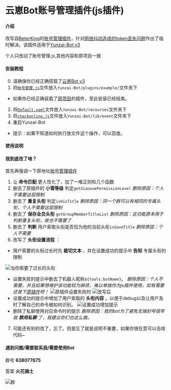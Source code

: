 # 云崽Bot账号管理插件(js插件)

#### 介绍
改写自[BeterKing](https://gitee.com/zhxhx)的[账号管理插件](https://gitee.com/zhxhx/Yunzai-Bot-js/)，针对[网络抖动造成的token丢失问题](https://gitee.com/zhxhx/Yunzai-Bot-js/issues/I5VXKA)作出了临时解决。该插件适用于[Yunzai-Bot v3](https://gitee.com/Le-niao/Yunzai-Bot)

个人只改动了账号管理.js,其他内容和原项目一致


#### 安装教程

0.  请确保你已经正确搭载了[云崽Bot v3](https://gitee.com/Le-niao/Yunzai-Bot)
1.  将[`帐号管理.js`](https://gitee.com/CUZNIL/Yunzai-QQmanager/blob/master/%E8%B4%A6%E5%8F%B7%E7%AE%A1%E7%90%86.js)文件放入`Yunzai-Bot/plugins/example/`文件夹下
-  如果你已经正确装载了[原项目](https://gitee.com/zhxhx)的插件，至此安装已经结束。
2.  将[`Default.yaml`](https://gitee.com/CUZNIL/Yunzai-QQmanager/blob/master/Default.yaml)文件放入`Yunzai-Bot/recourses`文件夹下
3.  将[`checkonline.js`](https://gitee.com/CUZNIL/Yunzai-QQmanager/blob/master/checkonline.js)文件放入`Yunzai-Bot/lib/event`文件夹下
4.  重启Yunzai-Bot
- 提示：如果不知道如何执行放文件这个操作，可以百度。

#### 使用说明


#### 我到底改了啥？

首先再强调一下原地址[账号管理插件](https://gitee.com/zhxhx/Yunzai-Bot-js/)

1.  让 **命令匹配** 更人性化了，加了一堆正则和几个函数
2.  删去了原插件的 **小雪等级** 判定`getXiaoxuePermissionLevel` _删除原因：个人不需要这层限制_ 
3.  删去了 **重复头衔** 判定`isHisTitle` _删除原因：同一个群可以有相同的专属头衔，个人不需要这层限制_ 
4.  删去了 **保存全员头衔** `getGroupMemberTitleList` _删除原因：这功能原本用于判断重复头衔，故也不需要了_ 
5.  删去了 **判断** 用户索取头衔是否恰为他的当前头衔`isGaveTitle` _删除原因：个人不需要_
6.  改写了 **头衔设置流程** ：
- 用户索要的头衔过长时先 **裁切文本** ，并在设置成功的提示中 **告知** 专属头衔的限制

![当你索要了过长的头衔](use_in_README.md/%E7%B4%A2%E8%A6%81%E8%BF%87%E9%95%BF%E7%9A%84%E5%A4%B4%E8%A1%94%E6%97%B6.png)
- 设置失败的提示中删去了机器人昵称`${tools.botName}`。 _删除原因：个人不需要。并且如果想维护该功能较为麻烦，难以单独作为js插件使用，如有需要还是下[原插件](http://gitee.com/XueWerY/xiaoxue-plugin)吧！_
![原插件设置失败时](use_in_README.md/%E8%AE%BE%E7%BD%AE%E5%A4%B1%E8%B4%A5%E6%97%B6%E4%BC%9A%E8%B0%83%E7%94%A8%E6%9C%BA%E5%99%A8%E4%BA%BA%E5%90%8D%E7%A7%B0.png)
![改写后](use_in_README.md/%E8%AE%BE%E7%BD%AE%E5%A4%B1%E8%B4%A5%E7%9A%84%E6%96%87%E6%9C%AC%E5%8F%98%E6%9B%B4.png)
- 设置成功的提示中增加了用户索取的 **头衔内容** ，以便于debug以及让用户及时了解自己的命令被如何识别。
![设置成功增加提示](use_in_README.md/%E8%AE%BE%E7%BD%AE%E6%88%90%E5%8A%9F%E5%A2%9E%E5%8A%A0%E6%8F%90%E7%A4%BA.png)
- 删除了私聊使用对应命令时的提示 _删除原因：我的bot为了避免无端封号很早就 **禁用私聊** 了，我建议你们也这么做。_
7.  可能还有别的改了，忘了。但是忘了就是说明不重要，如果你很在意可以去啃代码~

#### 遇到问题/需要联系我/需要使用Bot

群号 **638077675** 

答案  **火花骑士** 

![群](use_in_README.md/group.png)